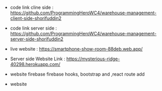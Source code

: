 * code link cline side : https://github.com/ProgrammingHeroWC4/warehouse-management-client-side-shorifuddin2
* code link server side : https://github.com/ProgrammingHeroWC4/warehouse-management-server-side-shorifuddin2 

* live website : https://smartphone-show-room-88deb.web.app/

* Server side Website Link : https://mysterious-ridge-40298.herokuapp.com/


* website firebase firebase hooks, bootstrap and ,react route add
* website 


 